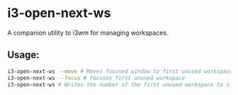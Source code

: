 # i3-open-next-ws
A companion utility to i3wm for managing workspaces.
## Usage:
```sh
i3-open-next-ws --move # Moves focused window to first unused workspace
i3-open-next-ws --focus # Focuses first unused workspace
i3-open-next-ws # Writes the number of the first unused workspace to stdout
```